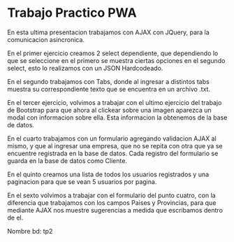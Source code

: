 # Trabajo Practico PWA


En esta ultima presentacion trabajamos con AJAX con JQuery, para la comunicacion asincronica.

En el primer ejercicio creamos 2 select dependiente, que dependiendo lo que se seleccione en el primero se muestra ciertas opciones en el segundo select, esto lo realizamos con un JSON Hardcodeado.

En el segundo trabajamos con Tabs, donde al ingresar a distintos tabs muestra su correspondiente texto que se encuentra en un archivo .txt.

En el tercer ejercicio, volvimos a trabajar con el ultimo ejercicio del trabajo de Bootstrap para que ahora al clickear sobre una imagen aparezca un modal con informacion sobre ella. Esta informacion la obtenemos de la base de datos.

En el cuarto trabajamos con un formulario agregando validacion AJAX al mismo, y que al ingresar una empresa, que no se repita con otra que ya se encuentre registrada en la base de datos.
Cada registro del formulario se guarda en la base de datos como Cliente.

En el quinto creamos una lista de todos los usuarios registrados y una paginacion para que se vean 5 usuarios por pagina.

En el sexto volvimos a trabajar con el formulario del punto cuatro, con la diferencia que trabajamos con los campos Paises y Provincias, para que mediante AJAX nos muestre sugerencias a medida que escribamos dentro de el.

Nombre bd: tp2
